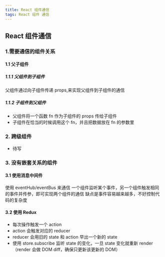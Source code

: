 ```yaml
---
title: React 组件通信
tags: React 组件 通信
---
```

## React 组件通信

### 1.需要通信的组件关系 
#### 1.1 父子组件 
##### 1.1.1 父组件到子组件
父组件通过向子组件传递 props,来实现父组件到子组件的通信
##### 1.1.2 子组件到父组件
- 父组件将一个函数 fn 作为子组件的 props 传给子组件
- 子组件在恰当的时候调用这个 fn，并且把数据放在 fn 的参数里
### 2. 跨级组件
- 待写
### 3. 没有嵌套关系的组件
#### 3.1 使用消息中间件
使用 eventHub/eventBus 来通信
一个组件监听某个事件，另一个组件触发相同的事件并传参，即可实现两个组件的通信
缺点是事件容易越来越多，不好控制代码的复杂度
#### 3.2 使用 Redux
- 每次操作触发一个 action
- action 会触发对应的 reducer
- reducer 会用旧的 state 和 action 早出一个新的 state
- 使用 store.subscribe 监听 state 的变化，一旦 state 变化就重新 render（render 会做 DOM diff，确保只更新该更新的 DOM）
